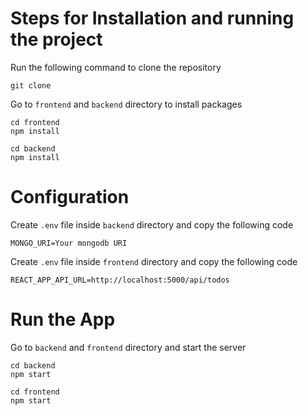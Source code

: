 # Steps for Installation and running the project

Run the following command to clone the repository
```
git clone 
```
Go to ```frontend``` and ```backend``` directory to install packages
```
cd frontend
npm install
```
```
cd backend
npm install
```
# Configuration
Create ```.env``` file inside ```backend``` directory and copy the following code

```
MONGO_URI=Your mongodb URI
```

Create ```.env``` file inside ```frontend``` directory and copy the following code

```
REACT_APP_API_URL=http://localhost:5000/api/todos
```
# Run the App
Go to ```backend``` and ```frontend``` directory and start the server
```
cd backend
npm start
```
```
cd frontend
npm start
```

